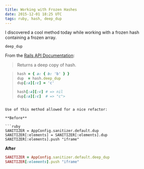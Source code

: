 ```yaml
---
title: Working with Frozen Hashes
date: 2015-12-01 18:25 UTC
tags: ruby, hash, deep_dup
---
```


I discovered a cool method today while working with a frozen hash containing a
frozen array.

`deep_dup`

From the [Rails API Documentation](http://apidock.com/rails/Hash/deep_dup):

> Returns a deep copy of hash.

>  ```ruby
>  hash = { a: { b: 'b' } }
>  dup  = hash.deep_dup
>  dup[:a][:c] = 'c'
>
>  hash[:a][:c] # => nil
>  dup[:a][:c]  # => "c"> 
  ```

Use of this method allowed for a nice refactor:

**Before**

```ruby
SANITIZER = AppConfig.sanitizer.default.dup
SANITIZER[:elements] = SANITIZER[:elements].dup
SANITIZER[:elements].push "iframe"
```

**After**

```ruby
SANITIZER = AppConfig.sanitizer.default.deep_dup
SANITIZER[:elements].push "iframe"
```
